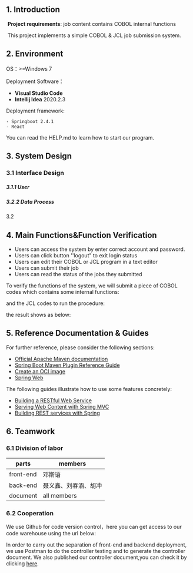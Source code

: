 ## 1. Introduction

 	 

​	 **Project requirements**: job content contains COBOL internal functions

​	 This project implements a simple COBOL & JCL job submission system.  



## 2. Environment



OS：>=Windows 7

Deployment Software：

   - **Visual Studio Code**
   - **Intellij Idea** 2020.2.3

Deployment framework:

	- Springboot 2.4.1
	- React

You can read the HELP.md to learn how to start our program.





## 3. System Design



### 3.1 Interface Design



#####  3.1.1 User

















##### 3.2.2 Data Process





#### 









3.2 

























##  4. Main Functions&Function Verification



- Users can access the system by enter correct account and password.
- Users can click button ''logout" to exit login status
- Users can edit their COBOL or JCL program in a text editor
- Users can submit their job
- Users can read the status of the jobs they submitted



To verify the functions of the system, we will submit a piece of COBOL codes which contains some internal functions:







and the JCL codes to run the procedure:







the result shows as below:





## 5. Reference Documentation & Guides

For further reference, please consider the following sections:

* [Official Apache Maven documentation](https://maven.apache.org/guides/index.html)
* [Spring Boot Maven Plugin Reference Guide](https://docs.spring.io/spring-boot/docs/2.4.6/maven-plugin/reference/html/)
* [Create an OCI image](https://docs.spring.io/spring-boot/docs/2.4.6/maven-plugin/reference/html/#build-image)
* [Spring Web](https://docs.spring.io/spring-boot/docs/2.5.0/reference/htmlsingle/#boot-features-developing-web-applications)



The following guides illustrate how to use some features concretely:

* [Building a RESTful Web Service](https://spring.io/guides/gs/rest-service/)
* [Serving Web Content with Spring MVC](https://spring.io/guides/gs/serving-web-content/)
* [Building REST services with Spring](https://spring.io/guides/tutorials/bookmarks/)







## 6. Teamwork



### 6.1 Division of labor

| parts     | members              |
| --------- | -------------------- |
| front-end | 邓斯语               |
| back-end  | 聂义鑫、刘春涵、胡冲 |
| document  | all members          |



### 6.2 Cooperation

We use Github for code version control，here you can get access to our code warehouse using the url below:



In order to carry out the separation of front-end and backend deployment, we use Postman to do the controller testing and to generate the controller document. We also published our controller document,you can check it by clicking  [here](https://documenter.getpostman.com/view/13655793/TzeZFSYQ).



















